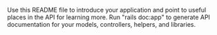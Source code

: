 Use this README file to introduce your application and point to useful places in the API for learning more.
Run "rails doc:app" to generate API documentation for your models, controllers, helpers, and libraries.
